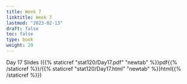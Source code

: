 ```yaml
---
title: Week 7 
linktitle: Week 7
lastmod: "2023-02-13"
draft: false  
toc: false  
type: book  
weight: 20
---
```



Day 17 Slides ({{% staticref "stat120/Day17.pdf" "newtab" %}}pdf{{% /staticref %}}/{{% staticref "stat120/Day17.html" "newtab" %}}html{{% /staticref %}})


